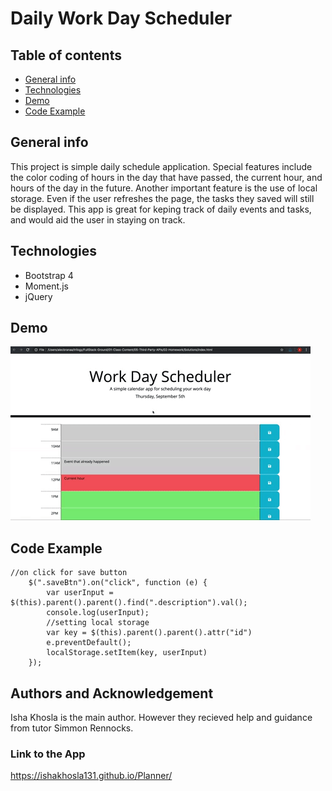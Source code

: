 # Daily Work Day Scheduler
## Table of contents
* [General info](#general-info)
* [Technologies](#technologies)
* [Demo](#demo)
* [Code Example](#code-example)

## General info
This project is simple daily schedule application. Special features include the color coding of hours in the day that have passed, the current hour, and hours of the day in the future. Another important feature is the use of local storage. Even if the user refreshes the page, the tasks they saved will still be displayed. This app is great for keping track of daily events and tasks, and would aid the user in staying on track.

## Technologies
- Bootstrap 4
- Moment.js
- jQuery

## Demo
![demo of app](05-third-party-apis-homework-demo.gif)

## Code Example
```
//on click for save button
    $(".saveBtn").on("click", function (e) {
        var userInput = $(this).parent().parent().find(".description").val();
        console.log(userInput);
        //setting local storage
        var key = $(this).parent().parent().attr("id")
        e.preventDefault();
        localStorage.setItem(key, userInput)
    });
 ```
 
 ## Authors and Acknowledgement
 Isha Khosla is the main author. However they recieved help and guidance from tutor Simmon Rennocks. 

### Link to the App
https://ishakhosla131.github.io/Planner/
